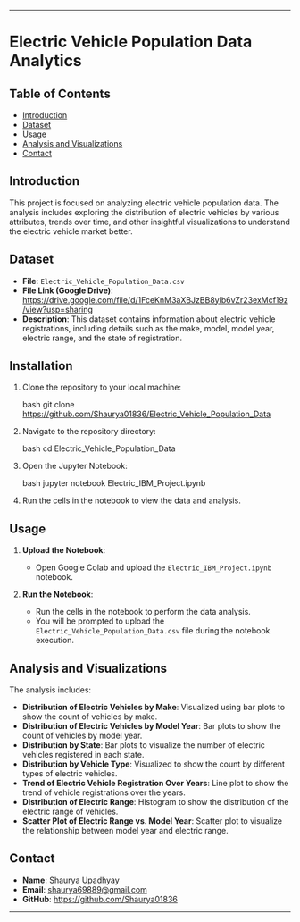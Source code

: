 
---

# Electric Vehicle Population Data Analytics


## Table of Contents

- [Introduction](#introduction)
- [Dataset](#dataset)
- [Usage](#usage)
- [Analysis and Visualizations](#analysis-and-visualizations)
- [Contact](#contact)

## Introduction

This project is focused on analyzing electric vehicle population data. The analysis includes exploring the distribution of electric vehicles by various attributes, trends over time, and other insightful visualizations to understand the electric vehicle market better.

## Dataset

- **File**: `Electric_Vehicle_Population_Data.csv`
- **File Link (Google Drive)**: https://drive.google.com/file/d/1FceKnM3aXBJzBB8ylb6vZr23exMcf19z/view?usp=sharing
- **Description**: This dataset contains information about electric vehicle registrations, including details such as the make, model, model year, electric range, and the state of registration.

## Installation

1. Clone the repository to your local machine:

    bash
    git clone https://github.com/Shaurya01836/Electric_Vehicle_Population_Data
    

2. Navigate to the repository directory:

    bash
    cd Electric_Vehicle_Population_Data
    

3. Open the Jupyter Notebook:

    bash
    jupyter notebook Electric_IBM_Project.ipynb
    

4. Run the cells in the notebook to view the data and analysis.


## Usage

1. **Upload the Notebook**:
    - Open Google Colab and upload the `Electric_IBM_Project.ipynb` notebook.

2. **Run the Notebook**:
    - Run the cells in the notebook to perform the data analysis.
    - You will be prompted to upload the `Electric_Vehicle_Population_Data.csv` file during the notebook execution.

## Analysis and Visualizations

The analysis includes:

- **Distribution of Electric Vehicles by Make**: Visualized using bar plots to show the count of vehicles by make.
- **Distribution of Electric Vehicles by Model Year**: Bar plots to show the count of vehicles by model year.
- **Distribution by State**: Bar plots to visualize the number of electric vehicles registered in each state.
- **Distribution by Vehicle Type**: Visualized to show the count by different types of electric vehicles.
- **Trend of Electric Vehicle Registration Over Years**: Line plot to show the trend of vehicle registrations over the years.
- **Distribution of Electric Range**: Histogram to show the distribution of the electric range of vehicles.
- **Scatter Plot of Electric Range vs. Model Year**: Scatter plot to visualize the relationship between model year and electric range.

## Contact

- **Name**: Shaurya Upadhyay
- **Email**: shaurya69889@gmail.com
- **GitHub**: https://github.com/Shaurya01836

---
